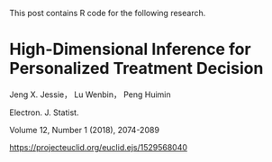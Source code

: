 This post contains R code for the following research.

# High-Dimensional Inference for Personalized Treatment Decision

Jeng X. Jessie， Lu Wenbin， Peng Huimin

Electron. J. Statist.

Volume 12, Number 1 (2018), 2074-2089

https://projecteuclid.org/euclid.ejs/1529568040
